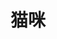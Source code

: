 ---
title: 猫咪
layout: collection
collection: meow
permalink: /meow/
author_profile: false
entries_layout: grid
sort_by: date
sort_order: reverse
---